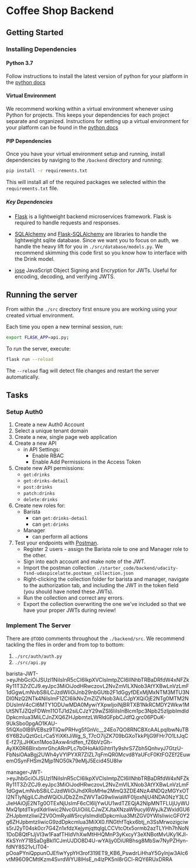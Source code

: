 # Coffee Shop Backend

## Getting Started

### Installing Dependencies

#### Python 3.7

Follow instructions to install the latest version of python for your platform in the [python docs](https://docs.python.org/3/using/unix.html#getting-and-installing-the-latest-version-of-python)

#### Virtual Environment

We recommend working within a virtual environment whenever using Python for projects. This keeps your dependencies for each project separate and organized. Instructions for setting up a virtual environment for your platform can be found in the [python docs](https://packaging.python.org/guides/installing-using-pip-and-virtual-environments/)

#### PIP Dependencies

Once you have your virtual environment setup and running, install dependencies by naviging to the `/backend` directory and running:

```bash
pip install -r requirements.txt
```

This will install all of the required packages we selected within the `requirements.txt` file.

##### Key Dependencies

- [Flask](http://flask.pocoo.org/) is a lightweight backend microservices framework. Flask is required to handle requests and responses.

- [SQLAlchemy](https://www.sqlalchemy.org/) and [Flask-SQLAlchemy](https://flask-sqlalchemy.palletsprojects.com/en/2.x/) are libraries to handle the lightweight sqlite database. Since we want you to focus on auth, we handle the heavy lift for you in `./src/database/models.py`. We recommend skimming this code first so you know how to interface with the Drink model.

- [jose](https://python-jose.readthedocs.io/en/latest/) JavaScript Object Signing and Encryption for JWTs. Useful for encoding, decoding, and verifying JWTS.

## Running the server

From within the `./src` directory first ensure you are working using your created virtual environment.

Each time you open a new terminal session, run:

```bash
export FLASK_APP=api.py;
```

To run the server, execute:

```bash
flask run --reload
```

The `--reload` flag will detect file changes and restart the server automatically.

## Tasks

### Setup Auth0

1. Create a new Auth0 Account
2. Select a unique tenant domain
3. Create a new, single page web application
4. Create a new API
   - in API Settings:
     - Enable RBAC
     - Enable Add Permissions in the Access Token
5. Create new API permissions:
   - `get:drinks`
   - `get:drinks-detail`
   - `post:drinks`
   - `patch:drinks`
   - `delete:drinks`
6. Create new roles for:
   - Barista
     - can `get:drinks-detail`
     - can `get:drinks`
   - Manager
     - can perform all actions
7. Test your endpoints with [Postman](https://getpostman.com).
   - Register 2 users - assign the Barista role to one and Manager role to the other.
   - Sign into each account and make note of the JWT.
   - Import the postman collection `./starter_code/backend/udacity-fsnd-udaspicelatte.postman_collection.json`
   - Right-clicking the collection folder for barista and manager, navigate to the authorization tab, and including the JWT in the token field (you should have noted these JWTs).
   - Run the collection and correct any errors.
   - Export the collection overwriting the one we've included so that we have your proper JWTs during review!

### Implement The Server

There are `@TODO` comments throughout the `./backend/src`. We recommend tackling the files in order and from top to bottom:

1. `./src/auth/auth.py`
2. `./src/api.py`

barista-JWT->eyJhbGciOiJSUzI1NiIsInR5cCI6IkpXVCIsImtpZCI6IlNhbTRBaDRfdW4xNFZkRy11T3ZrZCJ9.eyJpc3MiOiJodHRwczovL2NvZmVlLXNob3AtYXBwLnVzLmF1dGgwLmNvbS8iLCJzdWIiOiJnb29nbGUtb2F1dGgyfDExMjMxNTM3MTU3NDI0NzQ2NTk4NiIsImF1ZCI6IkNvZmZlZVNob3AiLCJpYXQiOjE2NTg0MTM2NDUsImV4cCI6MTY1ODUwMDA0MywiYXpwIjoiNjBRTXB1NkRCMDY2Wkw1MUtSNTJZQzFDWm11OTJ1d2siLCJzY29wZSI6IiIsInBlcm1pc3Npb25zIjpbImdldDpkcmlua3MiLCJnZXQ6ZHJpbmtzLWRldGFpbCJdfQ.grc06PDuK-9UkSbo0pgAO1KAU-5fiQXo0IB9VEBsz9TIQwPRHvg5fGnVc\_\_24Eo7QO8RNCBXcAALpqIbwNuTB6Y6B2uQztGcLrCa5YiXKtJiWg_S_T7cO7ijZK709bGXoTkkPljG9FHr7O1LtJqCE-f27jLJHKxn1Moo3Axw4ridfen_fZ6bVzGh-AyXK0R6BlrxbmrGhcARnPLc7b0HoAkIGihtrI1y9shrS7Zbh5QnhvyJ7GtzU-FbNsiOAaBgj2UWh4yVYIPYXR7ZIZL7qFmQR0Mcvd8YaUFcF0KtFOZEf2EuwemOSynFHSm2Mjp1NO50k79eMjJ5Ecid45U8Iw

manager-JWT->eyJhbGciOiJSUzI1NiIsInR5cCI6IkpXVCIsImtpZCI6IlNhbTRBaDRfdW4xNFZkRy11T3ZrZCJ9.eyJpc3MiOiJodHRwczovL2NvZmVlLXNob3AtYXBwLnVzLmF1dGgwLmNvbS8iLCJzdWIiOiJhdXRoMHw2MmQ3ZDE4NzA4NDQzMGYxOTI2NTIyNjgiLCJhdWQiOiJDb2ZmZWVTaG9wIiwiaWF0IjoxNjU4NDA0NzY3LCJleHAiOjE2NTg0OTExNjUsImF6cCI6IjYwUU1wdTZEQjA2NlpMNTFLUjUyWUMxQ1ptdTkydXdrIiwic2NvcGUiOiIiLCJwZXJtaXNzaW9ucyI6WyJkZWxldGU6ZHJpbmtzIiwiZ2V0OmRyaW5rcyIsImdldDpkcmlua3MtZGV0YWlsIiwicGF0Y2g6ZHJpbmtzIiwicG9zdDpkcmlua3MiXX0.flNGthfTqkx6btj_n3SsMrwozigciws5rJ2yT04sk0cr7G4Zn1xfdzXejymjqttqIgLCCVtcOtx5ormb2azTLYHh7hNoN1DoD8QtFtJjVI3w1FaafTHIdVhXwMtHHQMnP3yKxcyY3eXNBotMvUKy1KJl-KkSYnY71BSaDgBkl1CJmUJDO8D4U-wYAljy0DiURBhsg8MbSw7NyPZHyn-fdNY8S21vLlT04-pOoaPYniQppunOJEfiwYypYH3rof319ET9_KB6_PswdrLiHhaY5Gylnjw3AIc6vtM96O9CMtlKzm4SvrdWYU8lHsE_n4lzPK5nI8rGCl-RQY6RUxDRRA

